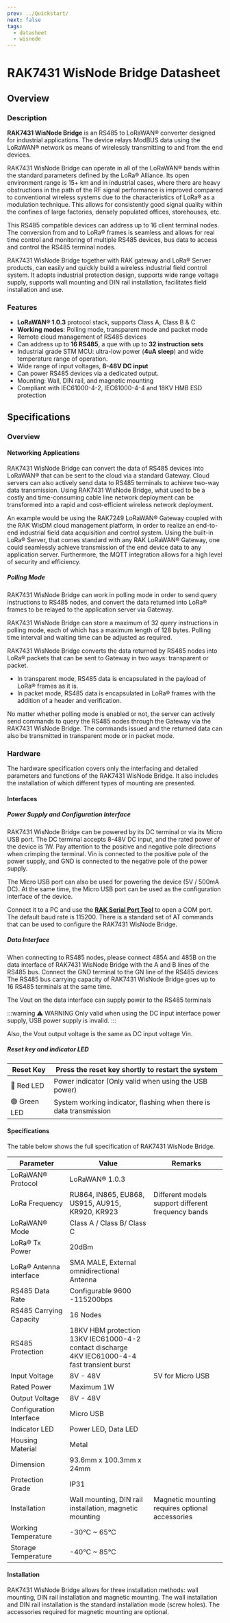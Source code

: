 ```yaml
---
prev: ../Quickstart/
next: false
tags:
  - datasheet
  - wisnode
---
```


# RAK7431 WisNode Bridge Datasheet

<rk-img
  src="/assets/images/wisnode/rak7431/datasheet/rak7431-overview.jpg"
  width="50%"
  caption="RAK7431 WisNode Bridge"
/>

## Overview

### Description

**RAK7431 WisNode Bridge** is an RS485 to LoRaWAN® converter designed for industrial applications. The device relays ModBUS data using the LoRaWAN® network as means of wirelessly transmitting to and from the end devices.

RAK7431 WisNode Bridge can operate in all of the LoRaWAN® bands within the standard parameters defined by the LoRa® Alliance. Its open environment range is 15+ km and in industrial cases, where there are heavy obstructions in the path of the RF signal performance is improved compared to conventional wireless systems due to the characteristics of LoRa® as a modulation technique. This allows for consistently good signal quality within the confines of large factories, densely populated offices, storehouses, etc.

This RS485 compatible devices can address up to 16 client terminal nodes. The conversion from and to LoRa® frames is seamless and allows for real time control and monitoring of multiple RS485 devices, bus data to access and control the RS485 terminal nodes.

RAK7431 WisNode Bridge together with RAK gateway and LoRa® Server products, can easily and quickly build a wireless industrial field control system. It adopts industrial protection design, supports wide range voltage supply, supports wall mounting and DIN rail installation, facilitates field installation and use.

### Features

- **LoRaWAN® 1.0.3** protocol stack, supports Class A, Class B & C
- **Working modes**: Polling mode, transparent mode and packet mode
- Remote cloud management of RS485 devices
- Can address up to **16 RS485**, a que with up to **32 instruction sets**
- Industrial grade STM MCU: ultra-low power (**4uA sleep**) and wide temperature range of operation.
- Wide range of input voltages, **8-48V DC input**
- Can power RS485 devices via a dedicated output.
- Mounting: Wall, DIN rail, and magnetic mounting
- Compliant with IEC61000-4-2, IEC61000-4-4 and 18KV HMB ESD protection

## Specifications

### Overview

#### Networking Applications

RAK7431 WisNode Bridge can convert the data of RS485 devices into LoRaWAN® that can be sent to the cloud via a standard Gateway. Cloud servers can also actively send data to RS485 terminals to achieve two-way data transmission. Using RAK7431 WisNode Bridge, what used to be a costly and time-consuming cable line network deployment can be transformed into a rapid and cost-efficient wireless network deployment.

An example would be using the RAK7249 LoRaWAN® Gateway coupled with the RAK WisDM cloud management platform, in order to realize an end-to-end industrial field data acquisition and control system. Using the built-in LoRa® Server, that comes standard with any RAK LoRaWAN® Gateway, one could seamlessly achieve transmission of the end device data to any application server. Furthermore, the MQTT integration allows for a high level of security and efficiency.

<rk-img
  src="/assets/images/wisnode/rak7431/datasheet/RAK7431-1.png"
  width="100%"
  caption="RAK7431 WisNode Bridge network structure"
/>

##### Polling Mode

RAK7431 WisNode Bridge can work in polling mode in order to send query instructions to RS485 nodes, and convert the data returned into LoRa® frames to be relayed to the application server via Gateway.

<rk-img
  src="/assets/images/wisnode/rak7431/datasheet/RAK7431-2.png"
  width="100%"
  caption="RAK7431 WisNode Bridge polling mode"
/>

RAK7431 WisNode Bridge can store a maximum of 32 query instructions in polling mode, each of which has a maximum length of 128 bytes. Polling time interval and waiting time can be adjusted as required.

RAK7431 WisNode Bridge converts the data returned by RS485 nodes into LoRa® packets that can be sent to Gateway in two ways: transparent or packet.

- In transparent mode, RS485 data is encapsulated in the payload of LoRa® frames as it is.
- In packet mode, RS485 data is encapsulated in LoRa® frames with the addition of a header and verification.

No matter whether polling mode is enabled or not, the server can actively send commands to query the RS485 nodes through the Gateway via the RAK7431 WisNode Bridge. The commands issued and the returned data can also be transmitted in transparent mode or in packet mode.

<rk-img
  src="/assets/images/wisnode/rak7431/datasheet/RAK7431-3.png"
  width="100%"
  caption="RAK7431 WisNode Bridge transparent mode"
/>

### Hardware

The hardware specification covers only the interfacing and detailed parameters and functions of the RAK7431 WisNode Bridge. It also includes the installation of which different types of mounting are presented.

#### Interfaces

<rk-img
  src="/assets/images/wisnode/rak7431/datasheet/RAK7431-4.png"
  width="100%"
  caption="RAK7431 WisNode Bridge bottom panel"
/>

##### Power Supply and Configuration Interface

RAK7431 WisNode Bridge can be powered by its DC terminal or via its Micro USB port. The DC terminal accepts 8-48V DC input, and the rated power of the device is 1W. Pay attention to the positive and negative pole directions when crimping the terminal. Vin is connected to the positive pole of the power supply, and GND is connected to the negative pole of the power supply.

The Micro USB port can also be used for powering the device (5V / 500mA DC). At the same time, the Micro USB port can be used as the configuration interface of the device.

Connect it to a PC and use the [**RAK Serial Port Tool**](https://downloads.rakwireless.com/en/LoRa/Tools/RAK_SERIAL_PORT_TOOL_V1.2.1.zip) to open a COM port. The default baud rate is 115200. There is a standard set of AT
commands that can be used to configure the RAK7431 WisNode Bridge.

##### Data Interface

When connecting to RS485 nodes, please connect 485A and 485B on the data interface of RAK7431 WisNode Bridge with the A and B lines of the RS485 bus. Connect the GND terminal to the GN line of the RS485 devices The RS485 bus carrying capacity of RAK7431 WisNode Bridge goes up to 16 RS485 terminals at the same time.

The Vout on the data interface can supply power to the RS485 terminals

:::warning ⚠️ WARNING
Only valid when using the DC input interface power supply, USB power supply is invalid.
:::

Also, the Vout output voltage is the same as DC input voltage Vin.

<rk-img
  src="/assets/images/wisnode/rak7431/datasheet/RAK7431-5.png"
  width="100%"
  caption="RAK7431 WisNode Bridge ModBus connection diagram"
/>

##### Reset key and indicator LED

| Reset Key    | Press the reset key shortly to restart the system                  |
| ------------ | ------------------------------------------------------------------ |
| 🔴 Red LED   | Power indicator (Only valid when using the USB power)              |
| 🟢 Green LED | System working indicator, flashing when there is data transmission |

#### Specifications

The table below shows the full specification of RAK7431 WisNode Bridge.

| Parameter               | Value                                                                                                   | Remarks                                            |
| ----------------------- | ------------------------------------------------------------------------------------------------------- | -------------------------------------------------- |
| LoRaWAN® Protocol       | LoRaWAN® 1.0.3                                                                                          |                                                    |
| LoRa Frequency          | RU864, IN865, EU868, US915, AU915, KR920, KR923                                                         | Different models support different frequency bands |
| LoRaWAN® Mode           | Class A / Class B/ Class C                                                                                       |                                                    |
| LoRa® Tx Power          | 20dBm                                                                                                   |                                                    |
| LoRa® Antenna interface | SMA MALE, External omnidirectional Antenna                                                              |                                                    |
| RS485 Data Rate         | Configurable 9600 -115200bps                                                                            |                                                    |
| RS485 Carrying Capacity | 16 Nodes                                                                                                |                                                    |
| RS485 Protection        | 18KV HBM protection <br> 13KV IEC61000-4-2 contact discharge <br> 4KV IEC61000-4-4 fast transient burst |                                                    |
| Input Voltage           | 8V - 48V                                                                                                | 5V for Micro USB                                   |
| Rated Power             | Maximum 1W                                                                                              |                                                    |
| Output Voltage          | 8V - 48V                                                                                                |                                                    |
| Configuration Interface | Micro USB                                                                                               |                                                    |
| Indicator LED           | Power LED, Data LED                                                                                     |                                                    |
| Housing Material        | Metal                                                                                                   |                                                    |
| Dimension               | 93.6mm x 100.3mm x 24mm                                                                                 |                                                    |
| Protection Grade        | IP31                                                                                                    |                                                    |
| Installation            | Wall mounting, DIN rail installation, magnetic mounting                                                 | Magnetic mounting requires optional accessories    |
| Working Temperature     | -30°C ~ 65°C                                                                                            |                                                    |
| Storage Temperature     | -40°C ~ 85°C                                                                                            |                                                    |

#### Installation

RAK7431 WisNode Bridge allows for three installation methods: wall mounting, DIN rail installation and magnetic mounting. The wall installation and DIN rail installation is the standard installation mode (screw holes). The accessories required for magnetic mounting are optional.

<rk-img
  src="/assets/images/wisnode/rak7431/datasheet/mounting.jpg"
  width="100%"
  caption="Different Types of Mounting"
/>